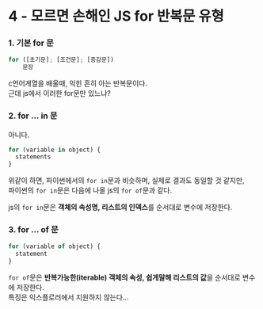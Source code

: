 # 4 - 모르면 손해인 JS for 반복문 유형

### 1. 기본 for 문

```js
for ([초기문]; [조건문]; [증감문])
    문장
```
c언어계열을 배울때, 익힌 흔히 아는 반복문이다.  
근데 js에서 이러한 for문만 있느냐?

### 2. for ... in 문

아니다.
```js
for (variable in object) {
  statements
}
```
위같이 하면, 파이썬에서의 ```for in```문과 비슷하며, 실제로 결과도 동일할 것 같지만,  
파이썬의 ```for in```문은 다음에 나올 js의 ```for of```문과 같다.  

js의 ```for in```문은 **객체의 속성명, 리스트의 인덱스**를 순서대로 변수에 저장한다.

### 3. for ... of 문

```js
for (variable of object) {
  statement
}
```
```for of```문은 **반복가능한(iterable) 객체의 속성, 쉽게말해 리스트의 값**을 순서대로 변수에 저장한다.   
특징은 익스플로러에서 지원하지 않는다...
